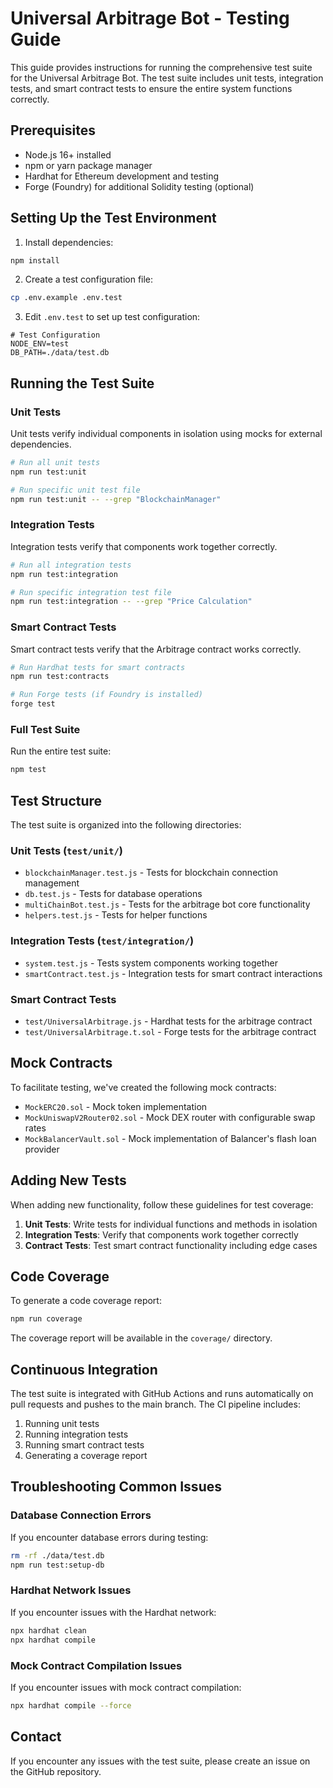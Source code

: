# Universal Arbitrage Bot - Testing Guide

This guide provides instructions for running the comprehensive test suite for the Universal Arbitrage Bot. The test suite includes unit tests, integration tests, and smart contract tests to ensure the entire system functions correctly.

## Prerequisites

- Node.js 16+ installed
- npm or yarn package manager
- Hardhat for Ethereum development and testing
- Forge (Foundry) for additional Solidity testing (optional)

## Setting Up the Test Environment

1. Install dependencies:

```bash
npm install
```

2. Create a test configuration file:

```bash
cp .env.example .env.test
```

3. Edit `.env.test` to set up test configuration:

```
# Test Configuration
NODE_ENV=test
DB_PATH=./data/test.db
```

## Running the Test Suite

### Unit Tests

Unit tests verify individual components in isolation using mocks for external dependencies.

```bash
# Run all unit tests
npm run test:unit

# Run specific unit test file
npm run test:unit -- --grep "BlockchainManager"
```

### Integration Tests

Integration tests verify that components work together correctly.

```bash
# Run all integration tests
npm run test:integration

# Run specific integration test file
npm run test:integration -- --grep "Price Calculation"
```

### Smart Contract Tests

Smart contract tests verify that the Arbitrage contract works correctly.

```bash
# Run Hardhat tests for smart contracts
npm run test:contracts

# Run Forge tests (if Foundry is installed)
forge test
```

### Full Test Suite

Run the entire test suite:

```bash
npm test
```

## Test Structure

The test suite is organized into the following directories:

### Unit Tests (`test/unit/`)

- `blockchainManager.test.js` - Tests for blockchain connection management
- `db.test.js` - Tests for database operations
- `multiChainBot.test.js` - Tests for the arbitrage bot core functionality
- `helpers.test.js` - Tests for helper functions

### Integration Tests (`test/integration/`)

- `system.test.js` - Tests system components working together
- `smartContract.test.js` - Integration tests for smart contract interactions

### Smart Contract Tests

- `test/UniversalArbitrage.js` - Hardhat tests for the arbitrage contract
- `test/UniversalArbitrage.t.sol` - Forge tests for the arbitrage contract

## Mock Contracts

To facilitate testing, we've created the following mock contracts:

- `MockERC20.sol` - Mock token implementation
- `MockUniswapV2Router02.sol` - Mock DEX router with configurable swap rates
- `MockBalancerVault.sol` - Mock implementation of Balancer's flash loan provider

## Adding New Tests

When adding new functionality, follow these guidelines for test coverage:

1. **Unit Tests**: Write tests for individual functions and methods in isolation
2. **Integration Tests**: Verify that components work together correctly
3. **Contract Tests**: Test smart contract functionality including edge cases

## Code Coverage

To generate a code coverage report:

```bash
npm run coverage
```

The coverage report will be available in the `coverage/` directory.

## Continuous Integration

The test suite is integrated with GitHub Actions and runs automatically on pull requests and pushes to the main branch. The CI pipeline includes:

1. Running unit tests
2. Running integration tests
3. Running smart contract tests
4. Generating a coverage report

## Troubleshooting Common Issues

### Database Connection Errors

If you encounter database errors during testing:

```bash
rm -rf ./data/test.db
npm run test:setup-db
```

### Hardhat Network Issues

If you encounter issues with the Hardhat network:

```bash
npx hardhat clean
npx hardhat compile
```

### Mock Contract Compilation Issues

If you encounter issues with mock contract compilation:

```bash
npx hardhat compile --force
```

## Contact

If you encounter any issues with the test suite, please create an issue on the GitHub repository.
